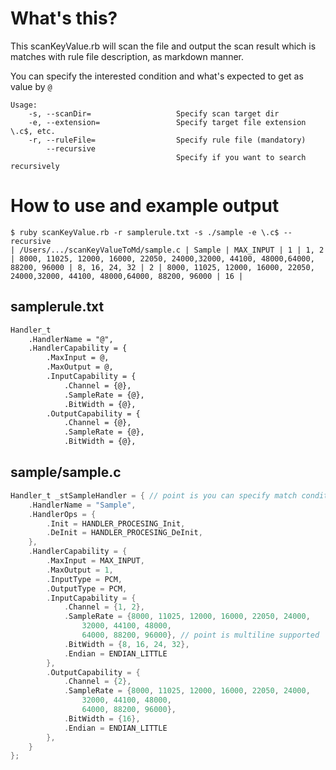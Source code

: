 # What's this?

This scanKeyValue.rb will scan the file and output the scan result which is matches with rule file description, as markdown manner.

You can specify the interested condition and what's expected to get as value by ```@```

```
Usage: 
    -s, --scanDir=                   Specify scan target dir
    -e, --extension=                 Specify target file extension \.c$, etc.
    -r, --ruleFile=                  Specify rule file (mandatory)
        --recursive
                                     Specify if you want to search recursively
```

# How to use and example output

```
$ ruby scanKeyValue.rb -r samplerule.txt -s ./sample -e \.c$ --recursive
| /Users/.../scanKeyValueToMd/sample.c | Sample | MAX_INPUT | 1 | 1, 2 | 8000, 11025, 12000, 16000, 22050, 24000,32000, 44100, 48000,64000, 88200, 96000 | 8, 16, 24, 32 | 2 | 8000, 11025, 12000, 16000, 22050, 24000,32000, 44100, 48000,64000, 88200, 96000 | 16 | 
```

## samplerule.txt

```samplerule.txt
Handler_t
    .HandlerName = "@",
    .HandlerCapability = {
        .MaxInput = @,
        .MaxOutput = @,
        .InputCapability = {
            .Channel = {@},
            .SampleRate = {@},
            .BitWidth = {@},
        .OutputCapability = {
            .Channel = {@},
            .SampleRate = {@},
            .BitWidth = {@},
```

## sample/sample.c

```sample/sample.c
Handler_t _stSampleHandler = { // point is you can specify match condition by what you'd like to interest
    .HandlerName = "Sample",
    .HandlerOps = {
        .Init = HANDLER_PROCESING_Init,
        .DeInit = HANDLER_PROCESING_DeInit,
    },
    .HandlerCapability = {
        .MaxInput = MAX_INPUT,
        .MaxOutput = 1,
        .InputType = PCM,
        .OutputType = PCM,
        .InputCapability = {
            .Channel = {1, 2},
            .SampleRate = {8000, 11025, 12000, 16000, 22050, 24000, 
                32000, 44100, 48000,
                64000, 88200, 96000}, // point is multiline supported
            .BitWidth = {8, 16, 24, 32},
            .Endian = ENDIAN_LITTLE
        },
        .OutputCapability = {
            .Channel = {2},
            .SampleRate = {8000, 11025, 12000, 16000, 22050, 24000, 
                32000, 44100, 48000,
                64000, 88200, 96000},
            .BitWidth = {16},
            .Endian = ENDIAN_LITTLE
        },
    }
};
```
